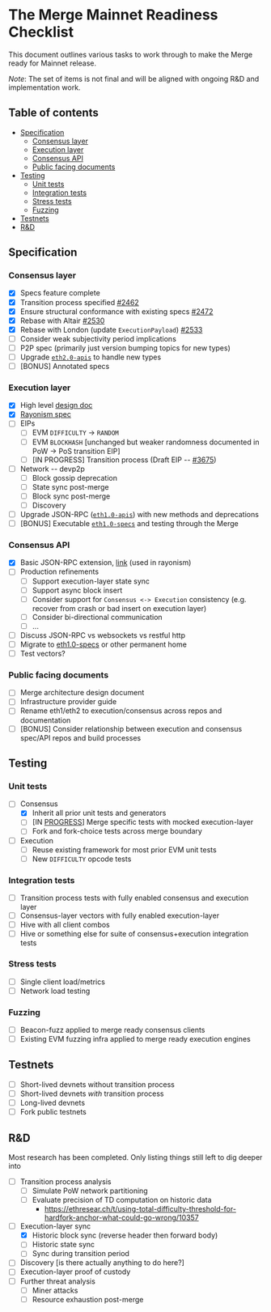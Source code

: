 # The Merge Mainnet Readiness Checklist

This document outlines various tasks to work through to make the Merge ready for Mainnet release.

*Note*: The set of items is not final and will be aligned with ongoing R&D and implementation work.

## Table of contents

<!-- TOC -->
<!-- START doctoc generated TOC please keep comment here to allow auto update -->
<!-- DON'T EDIT THIS SECTION, INSTEAD RE-RUN doctoc TO UPDATE -->

- [Specification](#specification)
  - [Consensus layer](#consensus-layer)
  - [Execution layer](#execution-layer)
  - [Consensus API](#consensus-api)
  - [Public facing documents](#public-facing-documents)
- [Testing](#testing)
  - [Unit tests](#unit-tests)
  - [Integration tests](#integration-tests)
  - [Stress tests](#stress-tests)
  - [Fuzzing](#fuzzing)
- [Testnets](#testnets)
- [R&D](#rd)

<!-- END doctoc generated TOC please keep comment here to allow auto update -->
<!-- /TOC -->

## Specification

### Consensus layer

* [x] Specs feature complete
* [x] Transition process specified [#2462](https://github.com/ethereum/eth2.0-specs/pull/2462)
* [x] Ensure structural conformance with existing specs [#2472](https://github.com/ethereum/eth2.0-specs/pull/2472) 
* [x] Rebase with Altair [#2530](https://github.com/ethereum/eth2.0-specs/pull/2530)
* [x] Rebase with London (update `ExecutionPayload`) [#2533](https://github.com/ethereum/eth2.0-specs/pull/2533)
* [ ] Consider weak subjectivity period implications
* [ ] P2P spec (primarily just version bumping topics for new types)
* [ ] Upgrade [`eth2.0-apis`](https://github.com/ethereum/eth2.0-apis) to handle new types
* [ ] [BONUS] Annotated specs

### Execution layer

* [x] High level [design doc](https://hackmd.io/@n0ble/ethereum_consensus_upgrade_mainnet_perspective)
* [x] [Rayonism spec](https://github.com/ethereum/rayonism/blob/master/specs/merge.md)
* [ ] EIPs
    * [ ] EVM `DIFFICULTY` -> `RANDOM`
    * [ ] EVM `BLOCKHASH` [unchanged but weaker randomness documented in PoW -> PoS transition EIP]
    * [ ] [IN PROGRESS] Transition process (Draft EIP -- [#3675](https://github.com/ethereum/EIPs/pull/3675))
* [ ] Network -- devp2p
    * [ ] Block gossip deprecation
    * [ ] State sync post-merge
    * [ ] Block sync post-merge
    * [ ] Discovery
* [ ] Upgrade JSON-RPC ([`eth1.0-apis`](https://github.com/ethereum/eth1.0-apis)) with new methods and deprecations
* [ ] [BONUS] Executable [`eth1.0-specs`](https://github.com/ethereum/eth1.0-specs/pull/219) and testing through the Merge

### Consensus API

* [x] Basic JSON-RPC extension, [link](https://github.com/ethereum/rayonism/blob/master/specs/merge.md#consensus-json-rpc) (used in rayonism)
* [ ] Production refinements
    * [ ] Support execution-layer state sync
    * [ ] Support async block insert
    * [ ] Consider support for `Consensus <-> Execution` consistency (e.g. recover from crash or bad insert on execution layer)
    * [ ] Consider bi-directional communication
    * [ ] ...
* [ ] Discuss JSON-RPC vs websockets vs restful http
* [ ] Migrate to [eth1.0-specs](https://github.com/ethereum/eth1.0-specs) or other permanent home
* [ ] Test vectors?

### Public facing documents

* [ ] Merge architecture design document
* [ ] Infrastructure provider guide
* [ ] Rename eth1/eth2 to execution/consensus across repos and documentation
* [ ] [BONUS] Consider relationship between execution and consensus spec/API repos and build processes

## Testing

### Unit tests

* [ ] Consensus
    * [x] Inherit all prior unit tests and generators
    * [ ] [IN [PROGRESS](https://github.com/ethereum/eth2.0-specs/tree/dev/tests/core/pyspec/eth2spec/test/merge)] Merge specific tests with mocked execution-layer
    * [ ] Fork and fork-choice tests across merge boundary
* [ ] Execution
    * [ ] Reuse existing framework for most prior EVM unit tests
    * [ ] New `DIFFICULTY` opcode tests

### Integration tests

* [ ] Transition process tests with fully enabled consensus and execution layer
* [ ] Consensus-layer vectors with fully enabled execution-layer
* [ ] Hive with all client combos
* [ ] Hive or something else for suite of consensus+execution integration tests

### Stress tests

* [ ] Single client load/metrics
* [ ] Network load testing

### Fuzzing

* [ ] Beacon-fuzz applied to merge ready consensus clients
* [ ] Existing EVM fuzzing infra applied to merge ready execution engines

## Testnets

* [ ] Short-lived devnets without transition process
* [ ] Short-lived devnets *with* transition process
* [ ] Long-lived devnets
* [ ] Fork public testnets

## R&D

Most research has been completed. Only listing things still left to dig deeper into

* [ ] Transition process analysis
    * [ ] Simulate PoW network partitioning
    * [ ] Evaluate precision of TD computation on historic data
      * https://ethresear.ch/t/using-total-difficulty-threshold-for-hardfork-anchor-what-could-go-wrong/10357
* [ ] Execution-layer sync
    * [x] Historic block sync (reverse header then forward body)
    * [ ] Historic state sync
    * [ ] Sync during transition period
* [ ] Discovery [is there actually anything to do here?]
* [ ] Execution-layer proof of custody
* [ ] Further threat analysis
    * [ ] Miner attacks
    * [ ] Resource exhaustion post-merge

